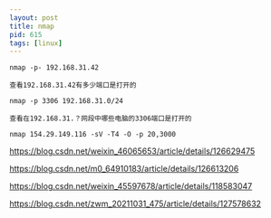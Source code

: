 ```yaml
---
layout: post
title: nmap
pid: 615
tags: [linux]
---
```


```
nmap -p- 192.168.31.42

查看192.168.31.42有多少端口是打开的

nmap -p 3306 192.168.31.0/24

查看在192.168.31.？网段中哪些电脑的3306端口是打开的

nmap 154.29.149.116 -sV -T4 -O -p 20,3000
```





https://blog.csdn.net/weixin_46065653/article/details/126629475

https://blog.csdn.net/m0_64910183/article/details/126613206

https://blog.csdn.net/weixin_45597678/article/details/118583047

https://blog.csdn.net/zwm_20211031_475/article/details/127578632







